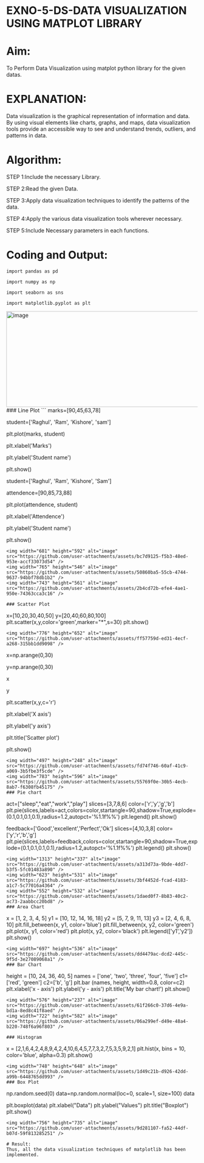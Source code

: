 # EXNO-5-DS-DATA VISUALIZATION USING MATPLOT LIBRARY

# Aim:
  To Perform Data Visualization using matplot python library for the given datas.

# EXPLANATION:
Data visualization is the graphical representation of information and data. By using visual elements like charts, graphs, and maps, data visualization tools provide an accessible way to see and understand trends, outliers, and patterns in data.

# Algorithm:
STEP 1:Include the necessary Library.

STEP 2:Read the given Data.

STEP 3:Apply data visualization techniques to identify the patterns of the data.

STEP 4:Apply the various data visualization tools wherever necessary.

STEP 5:Include Necessary parameters in each functions.

# Coding and Output:
 ```
import pandas as pd

import numpy as np

import seaborn as sns

import matplotlib.pyplot as plt
```
<img width="505" height="252" alt="image" src="https://github.com/user-attachments/assets/a0593ee1-4512-479a-9664-f9005ba555f5" />
### Line Plot
```
marks=[90,45,63,78]

student=['Raghul', 'Ram', 'Kishore', 'sam']

plt.plot(marks, student)

plt.xlabel('Marks')

plt.ylabel('Student name')

plt.show()


student=['Raghul', 'Ram', 'Kishore', 'Sam']

attendence=[90,85,73,88]

plt.plot(attendence, student)

plt.xlabel('Attendence')

plt.ylabel('Student name')

plt.show()
```
<img width="681" height="592" alt="image" src="https://github.com/user-attachments/assets/bc7d9125-f5b3-48ed-953e-accf33073d54" />
<img width="765" height="546" alt="image" src="https://github.com/user-attachments/assets/50860ba5-55cb-4744-9637-94bbf78db1b2" />
<img width="743" height="561" alt="image" src="https://github.com/user-attachments/assets/2b4cd72b-efe4-4ae1-950e-74363cca3c16" />

### Scatter Plot
```
x=[10,20,30,40,50]
y=[20,40,60,80,100]
plt.scatter(x,y,color='green',marker="*",s=30)
plt.show()
```
<img width="776" height="652" alt="image" src="https://github.com/user-attachments/assets/ff57759d-ed31-4ecf-a268-315bb1dd9098" />
```
x=np.arange(0,30)

y=np.arange(0,30)

x

y

plt.scatter(x,y,c='r')

plt.xlabel('X axis')

plt.ylabel('y axis')

plt.title('Scatter plot')

plt.show()
```
<img width="497" height="248" alt="image" src="https://github.com/user-attachments/assets/fd74f746-60af-41c9-a069-3b5fbe3f5cde" />
<img width="783" height="596" alt="image" src="https://github.com/user-attachments/assets/55769f0e-30b5-4ecb-8ab7-f6308fb45175" />
### Pie chart
```
act=["sleep","eat","work","play"]
slices=[3,7,8,6]
color=['r','y','g','b']
plt.pie(slices,labels=act,colors=color,startangle=90,shadow=True,explode=(0.1,0.1,0.1,0.1),radius=1.2,autopct='%1.1f%%')
plt.legend()
plt.show()

feedback=['Good','excellent','Perfect','Ok']
slices=[4,10,3,8]
color=['y','r','b','g']
plt.pie(slices,labels=feedback,colors=color,startangle=90,shadow=True,explode=(0.1,0.1,0.1,0.1),radius=1.2,autopct='%1.1f%%')
plt.legend()
plt.show()
```
<img width="1313" height="337" alt="image" src="https://github.com/user-attachments/assets/a313d73a-9bde-4dd7-b3f5-5fc01483a890" />
<img width="623" height="531" alt="image" src="https://github.com/user-attachments/assets/3bf4452d-fcad-4183-a1c7-5c77016a4364" />
<img width="552" height="532" alt="image" src="https://github.com/user-attachments/assets/1daed0f7-8b83-40c2-ac73-2aabbcc20bd8" />
### Area Chart
```
x = [1, 2, 3, 4, 5]
y1 = [10, 12, 14, 16, 18]
y2 = [5, 7, 9, 11, 13]
y3 = [2, 4, 6, 8, 10]
plt.fill_between(x, y1, color='blue')
plt.fill_between(x, y2, color='green')
plt.plot(x, y1, color='red')
plt.plot(x, y2, color='black')
plt.legend(['y1','y2'])
plt.show()
```
<img width="697" height="536" alt="image" src="https://github.com/user-attachments/assets/dd4479ac-dcd2-445c-9f5d-3e27089068a1" />
### Bar Chart
```
height = [10, 24, 36, 40, 5]
names = ['one', 'two', 'three', 'four', 'five']
c1=['red', 'green']
c2=['b', 'g']
plt.bar (names, height, width=0.8, color=c2)
plt.xlabel('x - axis')
plt.ylabel('y - axis')
plt.title('My bar chart!')
plt.show()
```
<img width="576" height="237" alt="image" src="https://github.com/user-attachments/assets/61f266c0-37d6-4e9a-bd1a-8ed8c41f8aed" />
<img width="722" height="582" alt="image" src="https://github.com/user-attachments/assets/06a299ef-d49e-48a4-b220-748f6a96f803" />

### Histogram
```
x = [2,1,6,4,2,4,8,9,4,2,4,10,6,4,5,7,7,3,2,7,5,3,5,9,2,1]
plt.hist(x, bins = 10, color='blue', alpha=0.3)
plt.show()

```
<img width="748" height="648" alt="image" src="https://github.com/user-attachments/assets/1d49c21b-d926-42dd-a99b-6448765dd993" />
### Box Plot
```
np.random.seed(0)
data=np.random.normal(loc=0, scale=1, size=100)
data

plt.boxplot(data)
plt.xlabel("Data")
plt.ylabel("Values")
plt.title("Boxplot")
plt.show()
```
<img width="756" height="735" alt="image" src="https://github.com/user-attachments/assets/9d281107-fa52-44df-b07d-59f813285251" />

# Result:
Thus, all the data visualization techniques of matplotlib has been implemented.
